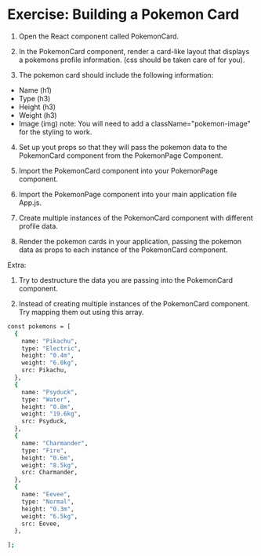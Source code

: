 # Exercise: Building a Pokemon Card

1. Open the React component called PokemonCard.

2. In the PokemonCard component, render a card-like layout that displays a pokemons profile information. (css should be taken care of for you).

3. The pokemon card should include the following information:
 - Name (h1)
 - Type (h3)
 - Height (h3)
 - Weight (h3)
 - Image (img) note: You will need to add a className="pokemon-image" for the styling to work.
   
4. Set up yout props so that they will pass the pokemon data to the PokemonCard component from the PokemonPage Component.

5. Import the PokemonCard component into your PokemonPage component.

6. Import the PokemonPage component into your main application file App.js.

7. Create multiple instances of the PokemonCard component with different profile data.

8. Render the pokemon cards in your application, passing the pokemon data as props to each instance of the PokemonCard component.

Extra:
1. Try to destructure the data you are passing into the PokemonCard component.
   
2. Instead of creating multiple instances of the PokemonCard component. Try mapping them out using this array.

```bash
const pokemons = [
  {
    name: "Pikachu",
    type: "Electric",
    height: "0.4m",
    weight: "6.0kg",
    src: Pikachu,
  },
  {
    name: "Psyduck",
    type: "Water",
    height: "0.8m",
    weight: "19.6kg",
    src: Psyduck,
  },
  {
    name: "Charmander",
    type: "Fire",
    height: "0.6m",
    weight: "8.5kg",
    src: Charmander,
  },
  {
    name: "Eevee",
    type: "Normal",
    height: "0.3m",
    weight: "6.5kg",
    src: Eevee,
  },

];
```
